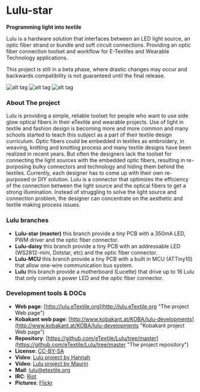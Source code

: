 # Lulu-star

**Programming light into textile**

Lulu is a hardware solution that interfaces between an LED light source, an optic fiber strand or bundle and soft circuit connections.
Providing an optic fiber connection toolset and workflow for E-Textiles and Wearable Technology applications.

This project is still in a beta phase, where drastic changes may occur and backwards compatibility is not guaranteed until the final release.

![alt tag](https://farm6.staticflickr.com/5506/29792500474_7d4b125e57_m_d.jpg)
![alt tag](https://farm5.staticflickr.com/4607/25119732977_b1e0567c12_m_d.jpg)
![alt tag](https://farm5.staticflickr.com/4536/24516632088_8533c86f3d_m_d.jpg)

### About The project
Lulu is providing a simple, reliable toolset for people who want to use side glow optical fibers in their eTextile and wearable projects.
Use of light in textile and fashion design is becoming more and more common and many schools started to teach this subject as a part of their textile design curriculum.
Optic fibers could be embedded in textiles as embroidery, in weaving, knitting and knotting process and many textile designs have been realized in recent years.
But often the designers lack the toolset for connecting the light sources with the embedded optic fibers, resulting in re-purposing bulky connectors and technology and hiding them behind the textiles.
Currently, each designer has to come up with their own re-purposed or DIY solution.
Lulu is a connector that optimizes the efficiency of the connection between the light source and the optical fibers to get a strong illumination.
Instead of struggling to solve the light source and connection problem, the designer can concentrate on the aesthetic and textile making process issues.

### Lulu branches
* **Lulu-star (master)**
    this branch provide a tiny PCB with a 350mA LED, PWM driver and the optic fiber connector.
* **Lulu-daisy**
    this branch provide a tiny PCB with an addressable LED (WS2812-mini, Dotstar, etc) and the optic fiber connector.
* **Lulu-MCU**
    this branch provide a tiny PCB with a built in MCU (ATTiny10) that allow one-wire communication bus system.
* **Lulu**
    this branch provide a motherboard (Lucette) that drive up to 16 Lulu that only contain a power LED and the optic fiber connector.

### Development tools & DOCs
 * **Web page**: [http://lulu.eTextile.org](http://lulu.eTextile.org "The project Web page")
 * **Kobakant web page**: [http://www.kobakant.at/KOBA/lulu-developments](http://www.kobakant.at/KOBA/lulu-developments "Kobakant project Web page")
 * **Repository**: [https://github.com/eTextile/Lulu/tree/master](https://github.com/eTextile/Lulu/tree/master "The project repository")
 * **License**: [CC-BY-SA](https://github.com/eTextile/Lulu/blob/master/LICENSE "See the Lulu license project")
 * **Video**: [Lulu project by Hannah](https://www.youtube.com/watch?v=drAoLd_eUWk "Lulu project Introduction")
 * **Video**: [Lulu project by Maurin](https://vimeo.com/249171264 "eTextile bus solution")
 * **Mail**: [lulu@etextile.org](mailto:lulu@etextile.org "eMail us")
 * **IRC**: [Riot](https://vector.im/develop/#/room/#lulu:matrix.org "Join us on the chat to collaborate in the development")
 * **Pictures**: [Flickr](https://www.flickr.com/groups/3908991@N25/ "Share your Lulu pictures project")